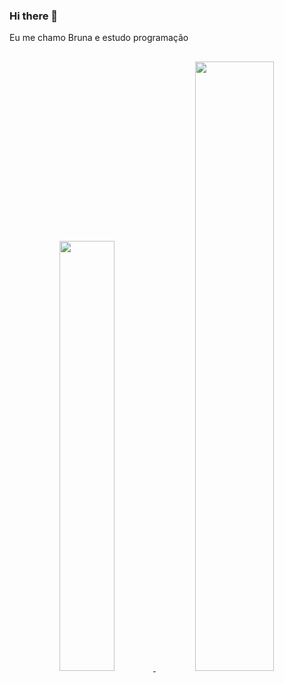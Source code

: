 ### Hi there 👋
Eu me chamo Bruna e estudo programação

##

<div align="center">
  <a href="https://github.com/isabellamauricio">
  <img height="42%" src="https://github-readme-stats.vercel.app/api?username=bruheduh&show_icons=true&theme=midnight-purple&include_all_commits=true&count_private=true"/>
  <img height="50%" src="https://github-readme-stats.vercel.app/api/top-langs/?username=bruheduh&layout=compact&langs_count=7&theme=midnight-purple"/>
</div>
